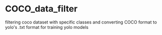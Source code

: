 # COCO_data_filter
filtering coco dataset with specific classes and converting COCO format to yolo's .txt format for training yolo models
